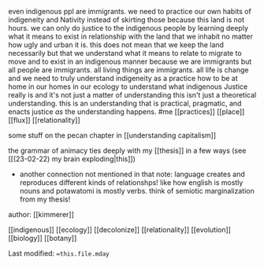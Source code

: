 even indigenous ppl are immigrants. we need to practice our own habits of indigeneity and Nativity instead of skirting those because this land is not hours. we can only do justice to the indigenous people by learning deeply what it means to exist in relationship with the land that we inhabit no matter how ugly and urban it is. this does not mean that we keep the land necessarily but that we understand what it means to relate to migrate to move and to exist in an indigenous manner because we are immigrants but all people are immigrants. all living things are immigrants. all life is change and we need to truly understand indigeneity as a practice how to be at home in our homes in our ecology to understand what indigenous Justice really is and it's not just a matter of understanding this isn't just a theoretical understanding. this is an understanding that is practical, pragmatic, and enacts justice *as* the understanding happens.  #me  [[practices]]   [[place]]   [[flux]]   [[relationality]]

some stuff on the pecan chapter in [[understanding capitalism]]

the grammar of animacy ties deeply with my [[thesis]] in a few ways (see [[(23-02-22) my brain exploding|this]])
- another connection not mentioned in that note: language creates and reproduces different kinds of relationshps! like how english is mostly nouns and potawatomi is mostly verbs. think of semiotic marginalization from my thesis!







author: [[kimmerer]]
 
[[indigenous]]
[[ecology]]
[[decolonize]]
[[relationality]]
[[evolution]]
[[biology]]
[[botany]]

Last modified: `=this.file.mday`

